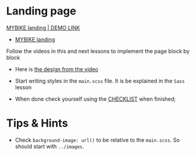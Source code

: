 # Landing page

[MYBIKE landing | DEMO LINK](https://legogoUA.github.io/layout_landing-page/)

- [MYBIKE landing](https://www.figma.com/file/NZQAIydtHo5QkINyGLHNcq/BIKE-New-Version?node-id=0%3A1)


Follow the videos in this and next lessons to implement the page block by block
- Here is [the design from the video](https://www.figma.com/file/DtkQmQ797hk0nI4KfMi2Uq/BOSE-New-Version?type=design&node-id=6703-88&t=L7eKz5YKLN0m5WxR-0)
- Start writing styles in the `main.scss` file. It is be explained in the `Sass` lesson

- When done check yourself using the [CHECKLIST](./checklist.md) when finished;



# Tips & Hints
- Check `background-image: url()` to be relative to the `main.scss`. So should start with `../images`.
